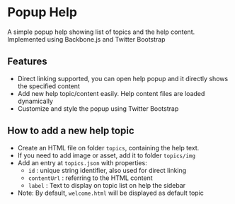 # Popup Help
A simple popup help showing list of topics and the help content. Implemented using Backbone.js and Twitter Bootstrap

## Features
* Direct linking supported, you can open help popup and it directly shows the specified content
* Add new help topic/content easily. Help content files are loaded dynamically
* Customize and style the popup using Twitter Bootstrap

## How to add a new help topic
* Create an HTML file on folder `topics`, containing the help text.
* If you need to add image or asset, add it to folder `topics/img`
* Add an entry at `topics.json` with properties:
    * `id` : unique string identifier, also used for direct linking
    * `contentUrl` : referring to the HTML content
    * `label` : Text to display on topic list on help the sidebar
* Note: By default, `welcome.html` will be displayed as default topic